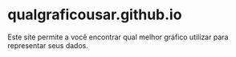# qualgraficousar.github.io
Este site permite a você encontrar qual melhor gráfico utilizar para representar seus dados.
